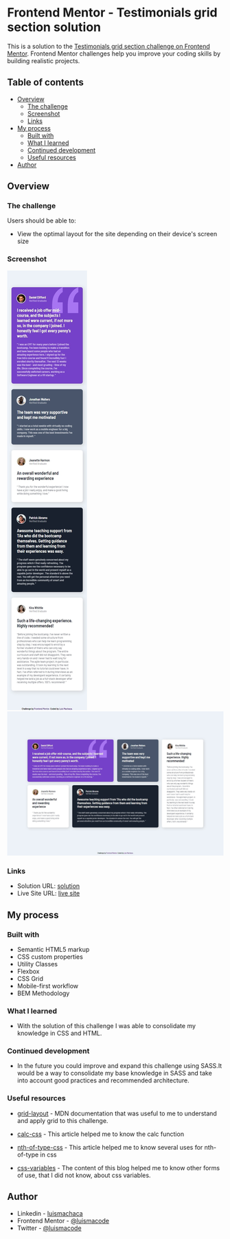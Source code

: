 # Frontend Mentor - Testimonials grid section solution

This is a solution to the [Testimonials grid section challenge on Frontend Mentor](https://www.frontendmentor.io/challenges/testimonials-grid-section-Nnw6J7Un7). Frontend Mentor challenges help you improve your coding skills by building realistic projects.

## Table of contents

- [Overview](#overview)
  - [The challenge](#the-challenge)
  - [Screenshot](#screenshot)
  - [Links](#links)
- [My process](#my-process)
  - [Built with](#built-with)
  - [What I learned](#what-i-learned)
  - [Continued development](#continued-development)
  - [Useful resources](#useful-resources)
- [Author](#author)

## Overview

### The challenge

Users should be able to:

- View the optimal layout for the site depending on their device's screen size

### Screenshot

![screenshot-mobile](./screenshots/testimonials-mobile.jpeg)
![screenshot-desktop](./screenshots/testimonials-desktop.jpeg)

### Links

- Solution URL: [solution](https://your-solution-url.com)
- Live Site URL: [live site](https://your-live-site-url.com)

## My process

### Built with

- Semantic HTML5 markup
- CSS custom properties
- Utility Classes
- Flexbox
- CSS Grid
- Mobile-first workflow
- BEM Methodology

### What I learned

- With the solution of this challenge I was able to consolidate my knowledge in CSS and HTML.

### Continued development

- In the future you could improve and expand this challenge using SASS.It would be a way to consolidate my base knowledge in SASS and take into account good practices  and recommended architecture.

### Useful resources

- [grid-layout](https://developer.mozilla.org/en-US/docs/Web/CSS/CSS_Grid_Layout) - MDN documentation that was useful to me to understand and apply grid to this challenge.

- [calc-css](https://developer.mozilla.org/es/docs/Web/CSS/calc) - This article helped me to know the calc function

- [nth-of-type-css](https://css-tricks.com/almanac/selectors/n/nth-of-type/) - This article helped me to know several uses for nth-of-type in css

- [css-variables](https://www.freecodecamp.org/news/everything-you-need-to-know-about-css-variables-c74d922ea855) - The content of this blog helped me to know other forms of use, that I did not know, about css variables.

## Author

- Linkedin - [luismachaca](https://www.linkedin.com/in/luismachaca)
- Frontend Mentor - [@luismacode](https://www.frontendmentor.io/profile/luismacode)
- Twitter - [@luismacode](https://www.twitter.com/luismacode)
